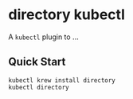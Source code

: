 # directory kubectl

A `kubectl` plugin to ...

## Quick Start

```
kubectl krew install directory
kubectl directory
```

